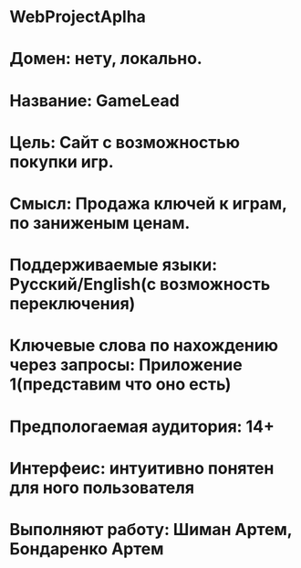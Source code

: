 # WebProjectAplha

# Домен: нету, локально.
# Название: GameLead
# Цель: Сайт с возможностью покупки игр. 
# Смысл: Продажа ключей к играм, по заниженым ценам.
# Поддерживаемые языки: Русский/English(с возможность переключения)
# Ключевые слова по нахождению через запросы: Приложение 1(представим что оно есть)
# Предпологаемая аудитория: 14+
# Интерфеис: интуитивно понятен для ного пользователя
# Выполняют работу: Шиман Артем, Бондаренко Артем
